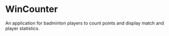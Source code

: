 # WinCounter
An application for badminton players to count points and display match and player statistics.
